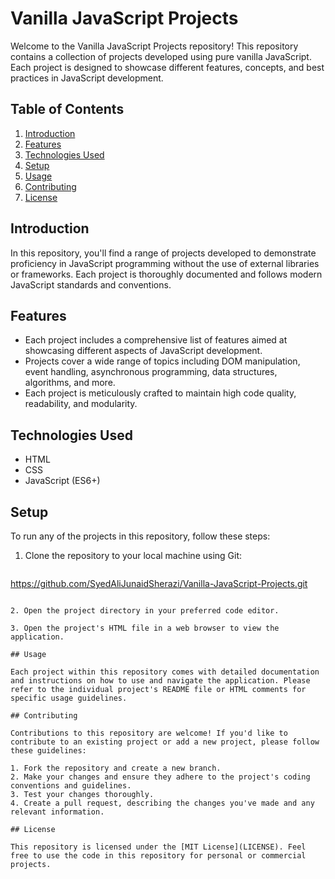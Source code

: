 
# Vanilla JavaScript Projects

Welcome to the Vanilla JavaScript Projects repository! This repository contains a collection of projects developed using pure vanilla JavaScript. Each project is designed to showcase different features, concepts, and best practices in JavaScript development.

## Table of Contents

1. [Introduction](#introduction)
2. [Features](#features)
3. [Technologies Used](#technologies-used)
4. [Setup](#setup)
5. [Usage](#usage)
6. [Contributing](#contributing)
7. [License](#license)

## Introduction

In this repository, you'll find a range of projects developed to demonstrate proficiency in JavaScript programming without the use of external libraries or frameworks. Each project is thoroughly documented and follows modern JavaScript standards and conventions.

## Features

- Each project includes a comprehensive list of features aimed at showcasing different aspects of JavaScript development.
- Projects cover a wide range of topics including DOM manipulation, event handling, asynchronous programming, data structures, algorithms, and more.
- Each project is meticulously crafted to maintain high code quality, readability, and modularity.

## Technologies Used

- HTML
- CSS
- JavaScript (ES6+)

## Setup

To run any of the projects in this repository, follow these steps:

1. Clone the repository to your local machine using Git:
   ```
  https://github.com/SyedAliJunaidSherazi/Vanilla-JavaScript-Projects.git
   ```

2. Open the project directory in your preferred code editor.

3. Open the project's HTML file in a web browser to view the application.

## Usage

Each project within this repository comes with detailed documentation and instructions on how to use and navigate the application. Please refer to the individual project's README file or HTML comments for specific usage guidelines.

## Contributing

Contributions to this repository are welcome! If you'd like to contribute to an existing project or add a new project, please follow these guidelines:

1. Fork the repository and create a new branch.
2. Make your changes and ensure they adhere to the project's coding conventions and guidelines.
3. Test your changes thoroughly.
4. Create a pull request, describing the changes you've made and any relevant information.

## License

This repository is licensed under the [MIT License](LICENSE). Feel free to use the code in this repository for personal or commercial projects.
